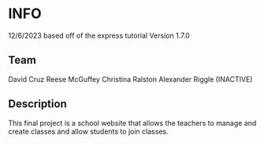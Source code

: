 # INFO

12/6/2023
based off of the express tutorial
Version 1.7.0

## Team

David Cruz
Reese McGuffey
Christina Ralston
Alexander Riggle (INACTIVE)

## Description

This final project is a school website that allows the teachers to manage and create classes and allow students to join classes.
